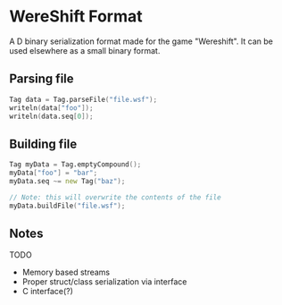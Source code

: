 # WereShift Format
A D binary serialization format made for the game "Wereshift".
It can be used elsewhere as a small binary format.


## Parsing file
```d
Tag data = Tag.parseFile("file.wsf");
writeln(data["foo"]);
writeln(data.seq[0]);
```

## Building file
```d
Tag myData = Tag.emptyCompound();
myData["foo"] = "bar";
myData.seq ~= new Tag("baz");

// Note: this will overwrite the contents of the file
myData.buildFile("file.wsf");
```

## Notes
TODO
 * Memory based streams
 * Proper struct/class serialization via interface
 * C interface(?)